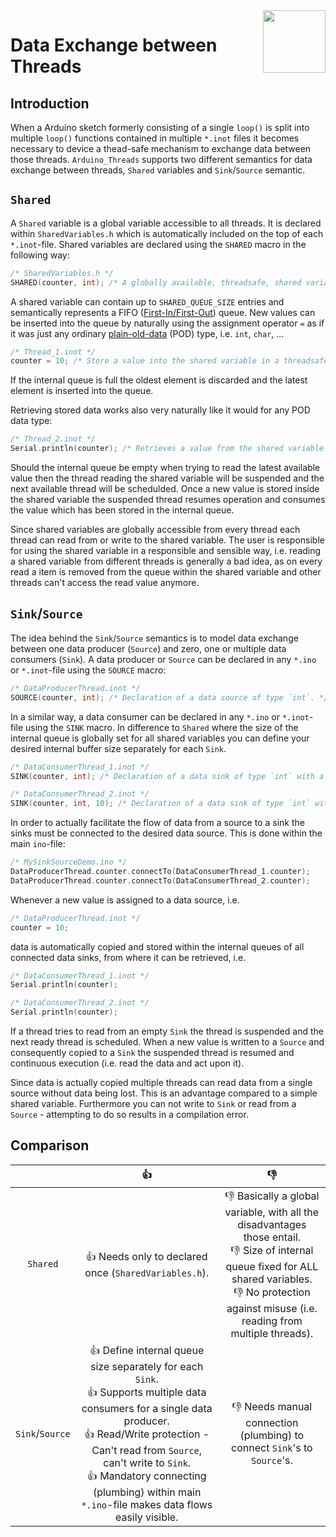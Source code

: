<img src="https://content.arduino.cc/website/Arduino_logo_teal.svg" height="100" align="right"/>

Data Exchange between Threads
=============================
## Introduction
When a Arduino sketch formerly consisting of a single `loop()` is split into multiple `loop()` functions contained in multiple `*.inot` files it becomes necessary to device a thead-safe mechanism to exchange data between those threads. `Arduino_Threads` supports two different semantics for data exchange between threads, `Shared` variables and `Sink`/`Source` semantic.

## `Shared`
A `Shared` variable is a global variable accessible to all threads. It is declared within `SharedVariables.h` which is automatically included on the top of each `*.inot`-file. Shared variables are declared using the `SHARED` macro in the following way:
```C++
/* SharedVariables.h */
SHARED(counter, int); /* A globally available, threadsafe, shared variable of type 'int'. */
```
A shared variable can contain up to `SHARED_QUEUE_SIZE` entries and semantically represents a FIFO ([First-In/First-Out](https://en.wikipedia.org/wiki/FIFO_(computing_and_electronics))) queue. New values can be inserted into the queue by naturally using the assignment operator `=` as if it was just any ordinary [plain-old-data](https://en.wikipedia.org/wiki/Passive_data_structure) (POD) type, i.e. `int`, `char`, ... 
```C++
/* Thread_1.inot */
counter = 10; /* Store a value into the shared variable in a threadsafe manner. */
```
If the internal queue is full the oldest element is discarded and the latest element is inserted into the queue.

Retrieving stored data works also very naturally like it would for any POD data type:
```C++
/* Thread_2.inot */
Serial.println(counter); /* Retrieves a value from the shared variable in a threadsafe manner. */
```
Should the internal queue be empty when trying to read the latest available value then the thread reading the shared variable will be suspended and the next available thread will be schedulded. Once a new value is stored inside the shared variable the suspended thread resumes operation and consumes the value which has been stored in the internal queue.

Since shared variables are globally accessible from every thread each thread can read from or write to the shared variable. The user is responsible for using the shared variable in a responsible and sensible way, i.e. reading a shared variable from different threads is generally a bad idea, as on every read a item is removed from the queue within the shared variable and other threads can't access the read value anymore.

## `Sink`/`Source`
The idea behind the `Sink`/`Source` semantics is to model data exchange between one data producer (`Source`) and zero, one or multiple data consumers (`Sink`). A data producer or `Source` can be declared in any `*.ino` or `*.inot`-file using the `SOURCE` macro:
```C++
/* DataProducerThread.inot */
SOURCE(counter, int); /* Declaration of a data source of type `int`. */
```
In a similar way, a data consumer can be declared in any `*.ino` or `*.inot`-file using the `SINK` macro. In difference to `Shared` where the size of the internal queue is globally set for all shared variables you can define your desired internal buffer size separately for each `Sink`.
```C++
/* DataConsumerThread_1.inot */
SINK(counter, int); /* Declaration of a data sink of type `int` with a internal queue size of '1'. */
```
```C++
/* DataConsumerThread_2.inot */
SINK(counter, int, 10); /* Declaration of a data sink of type `int` with a internal queue size of '10'. */
```
In order to actually facilitate the flow of data from a source to a sink the sinks must be connected to the desired data source. This is done within the main `ino`-file:
```C++
/* MySinkSourceDemo.ino */
DataProducerThread.counter.connectTo(DataConsumerThread_1.counter);
DataProducerThread.counter.connectTo(DataConsumerThread_2.counter);
```
Whenever a new value is assigned to a data source, i.e.
```C++
/* DataProducerThread.inot */
counter = 10;
```
data is automatically copied and stored within the internal queues of all connected data sinks, from where it can be retrieved, i.e.
```C++
/* DataConsumerThread_1.inot */
Serial.println(counter);
```
```C++
/* DataConsumerThread_2.inot */
Serial.println(counter);
```
If a thread tries to read from an empty `Sink` the thread is suspended and the next ready thread is scheduled. When a new value is written to a `Source` and consequently copied to a `Sink` the suspended thread is resumed and continuous execution (i.e. read the data and act upon it).

Since data is actually copied multiple threads can read data from a single source without data being lost. This is an advantage compared to a simple shared variable. Furthermore you can not write to `Sink` or read from a `Source` - attempting to do so results in a compilation error.

## Comparison
|  | :+1: | :-1: |
|:---:|:---:|:---:|
| `Shared` | :+1: Needs only to declared once (`SharedVariables.h`). | :-1: Basically a global variable, with all the disadvantages those entail.<br/> :-1: Size of internal queue fixed for ALL shared variables.<br/> :-1: No protection against misuse (i.e. reading from multiple threads).<br/> |
| `Sink`/`Source` | :+1: Define internal queue size separately for each `Sink`.<br/> :+1: Supports multiple data consumers for a single data producer.<br/> :+1: Read/Write protection - Can't read from `Source`, can't write to `Sink`.<br/> :+1: Mandatory connecting (plumbing) within main `*.ino`-file makes data flows easily visible.<br/> | :-1: Needs manual connection (plumbing) to connect `Sink`'s to `Source`'s. |
